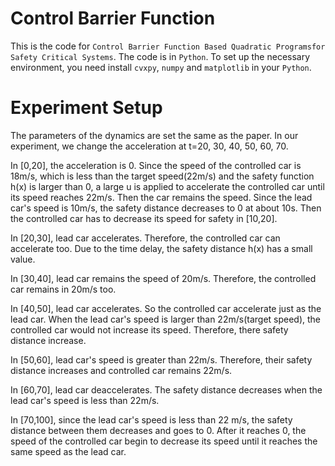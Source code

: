 # Control Barrier Function

This is the code for `Control Barrier Function Based Quadratic Programsfor Safety Critical Systems`. The code is in `Python`. To set up the necessary environment, you need install `cvxpy`, `numpy` and `matplotlib` in your `Python`.

# Experiment Setup

The parameters of the dynamics are set the same as the paper. In our experiment, we change the acceleration at t=20, 30, 40, 50, 60, 70.

In [0,20], the acceleration is 0. Since the speed of the controlled car is 18m/s, which is less than the target speed(22m/s) and the safety function h(x) is larger than 0, a large u is applied to accelerate the controlled car until its speed reaches 22m/s. Then the car remains the speed. Since the lead car's speed is 10m/s, the safety distance decreases to 0 at about 10s. Then the controlled car has to decrease its speed for safety in [10,20].

In [20,30], lead car accelerates. Therefore, the controlled car can accelerate too. Due to the time delay, the safety distance h(x) has a small value.

In [30,40], lead car remains the speed of 20m/s. Therefore, the controlled car remains in 20m/s too. 

In [40,50], lead car accelerates. So the controlled car accelerate just as the lead car. When the lead car's speed is larger than 22m/s(target speed), the controlled car would not increase its speed. Therefore, there safety distance increase.

In [50,60], lead car's speed  is greater than 22m/s. Therefore, their safety distance increases and controlled car remains 22m/s.

In [60,70], lead car deaccelerates. The safety distance decreases when the lead car's speed is less than 22m/s. 

In [70,100], since the lead car's speed is less than 22 m/s, the safety distance between them decreases and goes to 0. After it reaches 0, the speed of the controlled car begin to decrease its speed until it reaches the same speed as the lead car.
